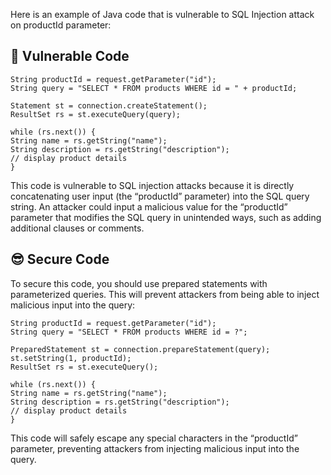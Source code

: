 Here is an example of Java code that is vulnerable to SQL Injection attack on productId parameter:

## 🥺 Vulnerable Code
```
String productId = request.getParameter("id");
String query = "SELECT * FROM products WHERE id = " + productId;

Statement st = connection.createStatement();
ResultSet rs = st.executeQuery(query);

while (rs.next()) {
String name = rs.getString("name");
String description = rs.getString("description");
// display product details
}
```
This code is vulnerable to SQL injection attacks because it is directly concatenating user input (the “productId” parameter) into the SQL query string. An attacker could input a malicious value for the “productId” parameter that modifies the SQL query in unintended ways, such as adding additional clauses or comments.

## 😎 Secure Code
To secure this code, you should use prepared statements with parameterized queries. This will prevent attackers from being able to inject malicious input into the query:

```
String productId = request.getParameter("id");
String query = "SELECT * FROM products WHERE id = ?";

PreparedStatement st = connection.prepareStatement(query);
st.setString(1, productId);
ResultSet rs = st.executeQuery();

while (rs.next()) {
String name = rs.getString("name");
String description = rs.getString("description");
// display product details
}
```
This code will safely escape any special characters in the “productId” parameter, preventing attackers from injecting malicious input into the query.
